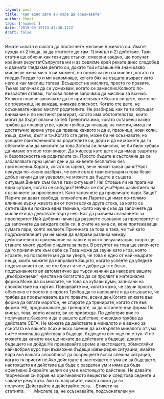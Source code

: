 ```yaml
---
layout: post
title: 'Как едно дете ви кара да осъзнавате'
author: Ghost
tags: ['huawei']
date: '2019-09-19T23:47:38.121Z'
draft: false
---
```


Имате силата и силата да постигнете желание в живота си. Имате нужда от 2 неща, за да стигнете до там. 1) мисъл и 2) действие. Тази статия ще обясни как тези две стъпки, смесени заедно, ще получат крайния резултатСъпругата ми и аз седяхме край реката днес следобед и двамата гледахме детето си, докато той играеше.Не знам какво мислеше жена ми в този момент, но помня какво си мислех, когато го гледах.Гледах го и ми напомняше, когато бях на същата възраст като него и как мислиш тогава. Всъщност не мислите, просто го правите. Тъкмо започнах да се усмихвам, когато се замислих.Колкото по-възрастен ставаш, толкова повече започваш да мислиш за всичко. Колкото повече започвате да се притеснявате.Когато си дете, което не се тревожиш, не виждаш никаква опасност. Когато сте дете, не осъзнавате какво мислят родителите. Не разбираш как те ти обръщат внимание и по инстинкт реагират, когато има обстоятелства, които могат да бъдат опасни за теб.Тревогата има, когато остарееш какво трябва да правиш утре, какво трябва да плащаш на сметки, имаш ли достатъчно време утре да правиш каквото и да е, празници, нови коли, къща, данък, дълг и т.н.Когато сте дете, може би не осъзнавате, но усещате притесненията на родителите си, дори и да не можете да го обясните или да мислите за това.Затова си помислих, че би било хубаво да имаме отново този живот. Да живееш като дете и да имаш защитата и безопасността на родителите си. Просто бъдете в състояние да се забавлявате през целия ден и да живеете безплатно без притеснения.Хората, когато остареят, вече нямат такъв шанс?Част секунда по-късно разбрах, че вече съм в тази ситуация и това беше добър начин да ви уведомя, че можете да бъдете в същата ситуация.Винаги съм бил в тази ситуация? Не! Стоеше ли на прага ми една сутрин, когато се събудих? Не!Как се получи?Чрез развитието на съзнанието за просперитет. Като започнете да привличате пари. Защо? Парите ви дават свобода, спокойствие.Парите ще имат по-голямо влияние върху живота ви от почти всяка друга стока, за която се сетите.Ще ви покажа една техника, която научих как да започнете да мислите и да действате върху нея. Как да развием съзнанието за просперитет.Най-добрият начин да развиете съзнание за просперитет е да започнете да виждате себе си, в очите на ума си, вече притежаващи сумата пари, която желаете.Причината за това е така, че тъй като подсъзнателният ум не може да направи разлика между действителното притежание на пари и просто визуализация, скоро ще станете много удобни с идеята за пари. В резултат на това ще започнете да го привличате към себе си.Това може да звучи като игра, която играете, но позволете ми да ви уверя, че това е едно от най-мъдрите неща, които можете да направите.Защото, когато успеете да убедите подсъзнанието си, че сте богат и че е добре да сте богат, подсъзнанието ви автоматично ще търси начини да накарате вашите „въображаеми“ чувства на богатство да се проявят в материална форма.Може да си мислите, че това са хубави думи, записани на спокойствие на хартия. Повярвайте ми, когато кажа, че звучи просто, обяснено е просто и е просто.Трябва да го направите и да осъзнаете, че трябва да продължавате да го правите, всеки ден.Когато влизате във форма да бягате маратон, не спирате да тренирате, когато сте във форма. НЕ, продължавате да тренирате, за да останете във форма.По мисъл, това, което искате, ви се привежда. По действие вие ​​го получавате.Каквото и да е вашето действие, очевидно трябва да действате СЕГА. Не можете да действате в миналото и е важно за яснотата на вашето психическо зрение да изхвърляте миналото от ума си.Не можеш да действаш в бъдеще, бъдещето все още не е тук. И не можете да кажете как ще искате да действате в бъдеще, докато бъдещето не дойде.Не прекарвайте време в настоящето, обмисляйки най-добрия курс при възможни бъдещи извънредни ситуации; имайте вяра във вашата способност да посрещнете всяка спешна ситуация, когато тя пристигне.Ако действате в настоящето с ума си за бъдещето, настоящото ви действие ще бъде с разделен ум и няма да бъде ефективно.Вкарайте целия си ум в настоящото действие. Не давайте творческия си порив на оригиналното вещество и след това седнете и чакайте резултати. Ако го направите, никога няма да ги получите.Действайте и действайте сега.    Етикети на статията:        Мислете за, не осъзнавайте, подсъзнателен ум
